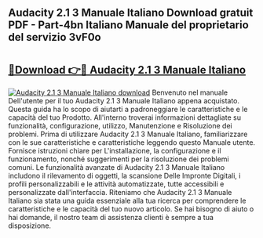 ## Audacity 2.1 3 Manuale Italiano Download gratuit PDF - Part-4bn Italiano Manuale del proprietario del servizio 3vF0o

# <h2><a href="http://dffdrre.blite.top/?on=Audacity+2.1+3+Manuale+Italiano">🔗Download 👉🔴 Audacity 2.1 3 Manuale Italiano</a></h2>

[![Audacity 2.1 3 Manuale Italiano download](https://i.imgur.com/lujVjoI.png)](http://dffdrre.blite.top/?on=Audacity+2.1+3+Manuale+Italiano)
Benvenuto nel manuale Dell'utente per il tuo Audacity 2.1 3 Manuale Italiano appena acquistato. Questa guida ha lo scopo di aiutarti a padroneggiare le caratteristiche e le capacità del tuo Prodotto. All'interno troverai informazioni dettagliate su funzionalità, configurazione, utilizzo, Manutenzione e Risoluzione dei problemi. Prima di utilizzare Audacity 2.1 3 Manuale Italiano, familiarizzare con le sue caratteristiche e caratteristiche leggendo questo Manuale utente. Fornisce istruzioni chiare per L'installazione, la configurazione e il funzionamento, nonché suggerimenti per la risoluzione dei problemi comuni. Le funzionalità avanzate di Audacity 2.1 3 Manuale Italiano includono il rilevamento di oggetti, la scansione Delle Impronte Digitali, i profili personalizzabili e le attività automatizzate, tutte accessibili e personalizzate dall'interfaccia. Riteniamo che Audacity 2.1 3 Manuale Italiano sia stata una guida essenziale alla tua ricerca per comprendere le caratteristiche e le capacità del tuo nuovo articolo. Se hai bisogno di aiuto o hai domande, il nostro team di assistenza clienti è sempre a tua disposizione.
